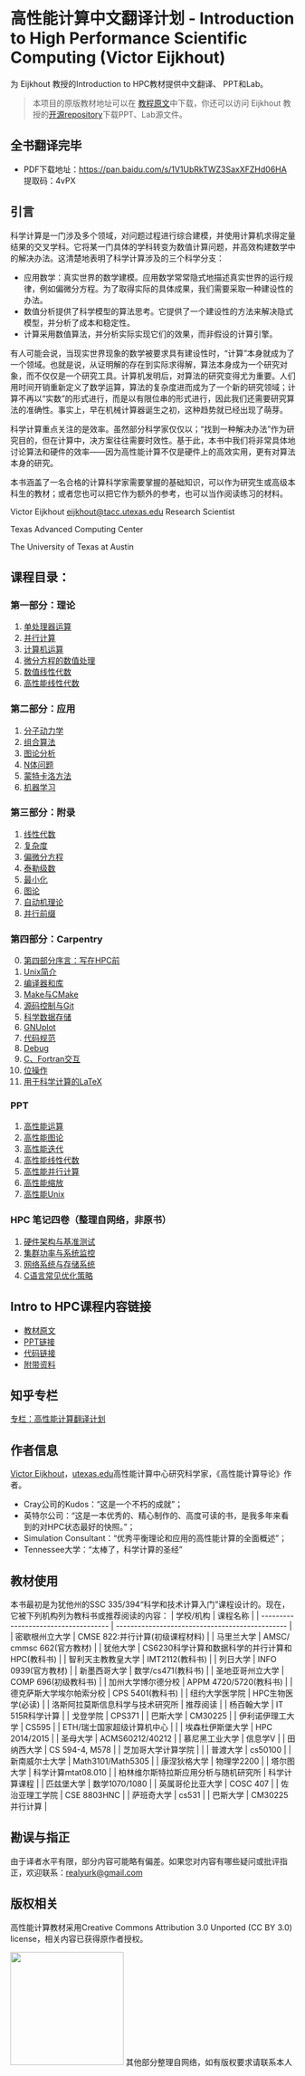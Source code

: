 # 高性能计算中文翻译计划 - Introduction to High Performance Scientific Computing (Victor Eijkhout)
为 Eijkhout 教授的Introduction to HPC教材提供中文翻译、 PPT和Lab。
> 本项目的原版教材地址可以在 [教程原文](https://tinyurl.com/vle394course)中下载，你还可以访问 Eijkhout 教授的[开源repository](https://bitbucket.org/VictorEijkhout/scientific-computing-public/src/master/)下载PPT、Lab源文件。

## 全书翻译完毕
- PDF下载地址：https://pan.baidu.com/s/1V1UbRkTWZ3SaxXFZHd06HA 提取码：4vPX 

## 引言
科学计算是一门涉及多个领域，对问题过程进行综合建模，并使用计算机求得定量结果的交叉学科。它将某一门具体的学科转变为数值计算问题，并高效构建数学中的解决办法。这清楚地表明了科学计算涉及的三个科学分支：

- 应用数学：真实世界的数学建模。应用数学常常隐式地描述真实世界的运行规律，例如偏微分方程。为了取得实际的具体成果，我们需要采取一种建设性的办法。
- 数值分析提供了科学模型的算法思考。它提供了一个建设性的方法来解决隐式模型，并分析了成本和稳定性。
- 计算采用数值算法，并分析实际实现它们的效果，而非假设的计算引擎。

有人可能会说，当现实世界现象的数学被要求具有建设性时，“计算”本身就成为了一个领域。也就是说，从证明解的存在到实际求得解，算法本身成为一个研究对象，而不仅仅是一个研究工具。计算机发明后，对算法的研究变得尤为重要。人们用时间开销重新定义了数学运算，算法的复杂度进而成为了一个新的研究领域；计算不再以“实数”的形式进行，而是以有限位串的形式进行，因此我们还需要研究算法的准确性。事实上，早在机械计算器诞生之初，这种趋势就已经出现了萌芽。

科学计算重点关注的是效率。虽然部分科学家仅仅以；“找到一种解决办法”作为研究目的，但在计算中，决方案往往需要时效性。基于此，本书中我们将非常具体地讨论算法和硬件的效率——因为高性能计算不仅是硬件上的高效实用，更有对算法本身的研究。

本书涵盖了一名合格的计算科学家需要掌握的基础知识，可以作为研究生或高级本科生的教材；或者您也可以把它作为额外的参考，也可以当作阅读练习的材料。

Victor Eijkhout eijkhout@tacc.utexas.edu Research Scientist

Texas Advanced Computing Center

The University of Texas at Austin

## 课程目录：
### 第一部分：理论
1. [单处理器运算](https://github.com/realYurkOfGitHub/translation-Introduction-to-HPC/tree/main/第一部分：理论)
2. [并行计算](https://github.com/realYurkOfGitHub/translation-Introduction-to-HPC/tree/main/第一部分：理论)
3. [计算机运算](https://github.com/realYurkOfGitHub/translation-Introduction-to-HPC/tree/main/第一部分：理论)
4. [微分方程的数值处理](https://github.com/realYurkOfGitHub/translation-Introduction-to-HPC/tree/main/第一部分：理论)
5. [数值线性代数](https://github.com/realYurkOfGitHub/translation-Introduction-to-HPC/tree/main/第一部分：理论)
6. [高性能线性代数](https://github.com/realYurkOfGitHub/translation-Introduction-to-HPC/tree/main/第一部分：理论)


### 第二部分：应用
1. [分子动力学](https://github.com/realYurkOfGitHub/translation-Introduction-to-HPC/tree/main/第二部分：应用)
2. [组合算法](https://github.com/realYurkOfGitHub/translation-Introduction-to-HPC/tree/main/第二部分：应用)
3. [图论分析](https://github.com/realYurkOfGitHub/translation-Introduction-to-HPC/tree/main/第二部分：应用)
4. [N体问题](https://github.com/realYurkOfGitHub/translation-Introduction-to-HPC/tree/main/第二部分：应用)
5. [蒙特卡洛方法](https://github.com/realYurkOfGitHub/translation-Introduction-to-HPC/tree/main/第二部分：应用)
6. [机器学习](https://github.com/realYurkOfGitHub/translation-Introduction-to-HPC/tree/main/第二部分：应用)

### 第三部分：附录
1. [线性代数](https://github.com/realYurkOfGitHub/translation-Introduction-to-HPC/tree/main/第三部分：附录)
2. [复杂度](https://github.com/realYurkOfGitHub/translation-Introduction-to-HPC/tree/main/第三部分：附录)
3. [偏微分方程](https://github.com/realYurkOfGitHub/translation-Introduction-to-HPC/tree/main/第三部分：附录)
4. [泰勒级数](https://github.com/realYurkOfGitHub/translation-Introduction-to-HPC/tree/main/第三部分：附录)
5. [最小化](https://github.com/realYurkOfGitHub/translation-Introduction-to-HPC/tree/main/第三部分：附录)
6. [图论](https://github.com/realYurkOfGitHub/translation-Introduction-to-HPC/tree/main/第三部分：附录)
7. [自动机理论](https://github.com/realYurkOfGitHub/translation-Introduction-to-HPC/tree/main/第三部分：附录)
8. [并行前缀](https://github.com/realYurkOfGitHub/translation-Introduction-to-HPC/tree/main/第三部分：附录)

### 第四部分：Carpentry
0. [第四部分序言：写在HPC前](https://github.com/realYurkOfGitHub/translation-Introduction-to-HPC/tree/main/第四部分：CARPENTRY)
1. [Unix简介](https://github.com/realYurkOfGitHub/translation-Introduction-to-HPC/tree/main/第四部分：CARPENTRY)
2. [编译器和库](https://github.com/realYurkOfGitHub/translation-Introduction-to-HPC/tree/main/第四部分：CARPENTRY)
3. [Make与CMake](https://github.com/realYurkOfGitHub/translation-Introduction-to-HPC/tree/main/第四部分：CARPENTRY)
4. [源码控制与Git](https://github.com/realYurkOfGitHub/translation-Introduction-to-HPC/tree/main/第四部分：CARPENTRY)
5. [科学数据存储](https://github.com/realYurkOfGitHub/translation-Introduction-to-HPC/tree/main/第四部分：CARPENTRY)
6. [GNUplot](https://github.com/realYurkOfGitHub/translation-Introduction-to-HPC/tree/main/第四部分：CARPENTRY)
7. [代码规范](https://github.com/realYurkOfGitHub/translation-Introduction-to-HPC/tree/main/第四部分：CARPENTRY)
8. [Debug](https://github.com/realYurkOfGitHub/translation-Introduction-to-HPC/tree/main/第四部分：CARPENTRY)
9. [C、Fortran交互](https://github.com/realYurkOfGitHub/translation-Introduction-to-HPC/tree/main/第四部分：CARPENTRY)
10. [位操作]()
11. [用于科学计算的LaTeX](https://github.com/realYurkOfGitHub/translation-Introduction-to-HPC/tree/main/第四部分：CARPENTRY)

### PPT
1. [高性能运算](https://github.com/realYurkOfGitHub/translation-Introduction-to-HPC/tree/main/PPT)
2. [高性能图论](https://github.com/realYurkOfGitHub/translation-Introduction-to-HPC/tree/main/PPT)
3. [高性能迭代](https://github.com/realYurkOfGitHub/translation-Introduction-to-HPC/tree/main/PPT)
4. [高性能线性代数](https://github.com/realYurkOfGitHub/translation-Introduction-to-HPC/tree/main/PPT)
5. [高性能并行计算](https://github.com/realYurkOfGitHub/translation-Introduction-to-HPC/tree/main/PPT)
6. [高性能缩放](https://github.com/realYurkOfGitHub/translation-Introduction-to-HPC/tree/main/PPT)
7. [高性能Unix](https://github.com/realYurkOfGitHub/translation-Introduction-to-HPC/tree/main/PPT)

### HPC 笔记四卷（整理自网络，非原书）
1. [硬件架构与基准测试](https://github.com/realYurkOfGitHub/translation-Introduction-to-HPC/tree/main/Notes%20for%20HPC)
2. [集群功率与系统监控](https://github.com/realYurkOfGitHub/translation-Introduction-to-HPC/tree/main/Notes%20for%20HPC)
3. [网络系统与存储系统](https://github.com/realYurkOfGitHub/translation-Introduction-to-HPC/tree/main/Notes%20for%20HPC)
4. [C语言常见优化策略](https://github.com/realYurkOfGitHub/translation-Introduction-to-HPC/tree/main/Notes%20for%20HPC)

## Intro to HPC课程内容链接
- [教材原文](https://web.corral.tacc.utexas.edu/CompEdu/pdf/stc/EijkhoutIntroToHPC.pdf)
- [PPT链接](https://bitbucket.org/VictorEijkhout/scientific-computing-public/src/master/slides/)
- [代码链接](https://bitbucket.org/VictorEijkhout/scientific-computing-public/src/master/code/)
- [附带资料](https://bitbucket.org/VictorEijkhout/scientific-computing-public/src/master/booksources/)

## 知乎专栏
[专栏：高性能计算翻译计划](https://www.zhihu.com/column/c_1448674165109125120)

## 作者信息
[Victor Eijkhout](https://pages.tacc.utexas.edu/~eijkhout/istc/istc.html)，[utexas.edu](https://en.wikipedia.org/wiki/University_of_Texas_at_Austin)高性能计算中心研究科学家，《高性能计算导论》作者。

- Cray公司的Kudos：“这是一个不朽的成就”；
- 英特尔公司：“这是一本优秀的、精心制作的、高度可读的书，是我多年来看到的对HPC状态最好的快照。”；
- Simulation Consultant：“优秀平衡理论和应用的高性能计算的全面概述”；
- Tennessee大学：“太棒了，科学计算的圣经”

## 教材使用
本书最初是为犹他州的SSC 335/394“科学和技术计算入门”课程设计的。现在，它被下列机构列为教科书或推荐阅读的内容：
| 学校/机构                            | 课程名称                                        |
| ------------------------------------ | ----------------------------------------------- |
| 密歇根州立大学                       | CMSE 822:并行计算(初级课程材料)                 |
| 马里兰大学                           | AMSC/ cmmsc 662(官方教材)                       |
| 犹他大学                             | CS6230科学计算和数据科学的并行计算和HPC(教科书) |
| 智利天主教教皇大学                   | IMT2112(教科书)                                 |
| 列日大学                             | INFO 0939(官方教材)                             |
| 新墨西哥大学                         | 数学/cs471(教科书)                              |
| 圣地亚哥州立大学                     | COMP 696(初级教科书)                            |
| 加州大学博尔德分校                   | APPM 4720/5720(教科书)                          |
| 德克萨斯大学埃尔帕索分校             | CPS 5401(教科书)                                |
| 纽约大学医学院                       | HPC生物医学(必读)                               |
| 洛斯阿拉莫斯信息科学与技术研究所     | 推荐阅读                                        |
| 杨百翰大学                           | IT 515R科学计算                                 |
| 戈登学院                             | CPS371                                          |
| 巴斯大学                             | CM30225                                         |
| 伊利诺伊理工大学                     | CS595                                           |
| ETH/瑞士国家超级计算机中心           |                                                 |
| 埃森杜伊斯堡大学                     | HPC 2014/2015                                   |
| 圣母大学                             | ACMS60212/40212                                 |
| 慕尼黑工业大学                       | 信息学V                                         |
| 田纳西大学                           | CS 594-4, M578                                  |
| 芝加哥大学计算学院                   |                                                 |
| 普渡大学                             | cs50100                                         |
| 新南威尔士大学                       | Math3101/Math5305                               |
| 康涅狄格大学                         | 物理学2200                                      |
| 塔尔图大学                           | 科学计算mtat08.010                              |
| 柏林维尔斯特拉斯应用分析与随机研究所 | 科学计算课程                                    |
| 匹兹堡大学                           | 数学1070/1080                                   |
| 英属哥伦比亚大学                     | COSC 407                                        |
| 佐治亚理工学院                       | CSE 8803HNC                                     |
| 萨班奇大学                           | cs531                                           |
| 巴斯大学                             | CM30225并行计算                                 |

## 勘误与指正
由于译者水平有限，部分内容可能略有偏差。如果您对内容有哪些疑问或批评指正，欢迎联系：realyurk@gmail.com

## 版权相关
高性能计算教材采用Creative Commons Attribution 3.0 Unported (CC BY 3.0) license，相关内容已获得原作者授权。

<img src="https://github.com/realYurkOfGitHub/translation-Introduction-to-HPC/blob/main/第一部分：理论/graphics/ccby.jpg" width="200px">
其他部分整理自网络，如有版权要求请联系本人
